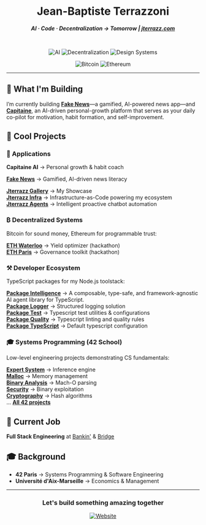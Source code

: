 <div align="center">

# Jean-Baptiste Terrazzoni  

***AI · Code · Decentralization → Tomorrow | [jterrazz.com](https://jterrazz.com)***  

</br>

<!-- Row 1: Core Themes -->
![AI](https://img.shields.io/badge/AI-000000?style=for-the-badge&logo=openai&logoColor=white)
![Decentralization](https://img.shields.io/badge/Decentralization-000000?style=for-the-badge&logo=ipfs&logoColor=white)
![Design Systems](https://img.shields.io/badge/Design%20Systems-000000?style=for-the-badge&logo=diagramsdotnet&logoColor=white)

<!-- Row 2: Decentralization -->
![Bitcoin](https://img.shields.io/badge/Bitcoin-000000?style=for-the-badge&logo=bitcoin&logoColor=white)
![Ethereum](https://img.shields.io/badge/Ethereum-000000?style=for-the-badge&logo=ethereum&logoColor=white)

</div>

---

## 🚀 What I'm Building

I’m currently building **[Fake News](https://jterrazz.com/link/applications/fake-news)**—a gamified, AI-powered news app—and **[Capitaine](https://github.com/jterrazz/capitaine-api)**, an AI-driven personal-growth platform that serves as your daily co-pilot for motivation, habit formation, and self-improvement.


## 🎯 Cool Projects

### 🚀 Applications
**Capitaine AI** → Personal growth & habit coach  

**[Fake News](https://jterrazz.com/link/applications/fake-news)** → Gamified, AI-driven news literacy  

**[Jterrazz Gallery](https://github.com/jterrazz/jterrazz-web)** → My Showcase  
**[Jterrazz Infra](https://github.com/jterrazz/jterrazz-infra)** → Infrastructure-as-Code powering my ecosystem  
**[Jterrazz Agents](https://github.com/jterrazz/jterrazz-agents)** → Intelligent proactive chatbot automation  

### ₿ Decentralized Systems
Bitcoin for sound money, Ethereum for programmable trust:

**[ETH Waterloo](https://github.com/jterrazz/hackathons.ethwaterloo-defi-dy)** → Yield optimizer (hackathon)  
**[ETH Paris](https://github.com/jterrazz/hackathons.ethparis-collective)** → Governance toolkit (hackathon)  

### ⚒️ Developer Ecosystem

TypeScript packages for my Node.js toolstack:

**[Package Intelligence](https://github.com/jterrazz/package-intelligence)** → A composable, type-safe, and framework-agnostic AI agent library for TypeScript.  
**[Package Logger](https://github.com/jterrazz/package-logger)** → Structured logging solution  
**[Package Test](https://github.com/jterrazz/package-test)** → Typescript test utilities & configurations  
**[Package Quality](https://github.com/jterrazz/package-quality)** → Typescript linting and quality rules  
**[Package TypeScript](https://github.com/jterrazz/package-typescript)** → Default typescript configuration  

### 🎓 Systems Programming (42 School)

Low-level engineering projects demonstrating CS fundamentals:

**[Expert System](https://github.com/jterrazz/42-expert-system)** → Inference engine  
**[Malloc](https://github.com/jterrazz/42-malloc)** → Memory management  
**[Binary Analysis](https://github.com/jterrazz/42-nm-otool)** → Mach-O parsing  
**[Security](https://github.com/jterrazz/42-override)** → Binary exploitation  
**[Cryptography](https://github.com/jterrazz/42-ssl-md5)** → Hash algorithms  
... [**All 42 projects**](https://github.com/jterrazz?tab=repositories&q=42&type=&language=&sort=)  

## 💼 Current Job

**Full Stack Engineering** at [Bankin'](https://bankin.com) & [Bridge](https://bridgeapi.io)  

## 🎓 Background

- **42 Paris** → Systems Programming & Software Engineering
- **Université d'Aix-Marseille** → Economics & Management

---

<div align="center">

### Let's build something amazing together

[![Website](https://img.shields.io/badge/jterrazz.com-000000?style=for-the-badge&logo=About.me&logoColor=white)](https://jterrazz.com)

</div>
